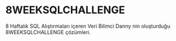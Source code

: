 # 8WEEKSQLCHALLENGE
8 Haftalık SQL Alıştırmaları içeren Veri Bilimci Danny nin oluşturduğu 8WEEKSQLCHALLENGE çözümleri.
